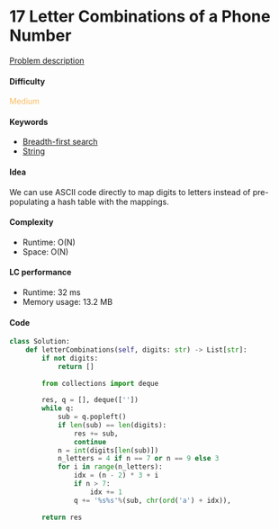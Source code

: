 17 Letter Combinations of a Phone Number
=======================
[Problem description](https://leetcode.com/problems/letter-combinations-of-a-phone-number/)

#### Difficulty
<span style="color:#FABC60">Medium</span>

#### Keywords
- [Breadth-first search](../categories/bfs.md)
- [String](../categories/strings.md)

#### Idea
We can use ASCII code directly to map digits to letters instead of pre-populating a hash table with the mappings. 

#### Complexity
- Runtime: O(N)
- Space: O(N)
  
#### LC performance
- Runtime: 32 ms
- Memory usage: 13.2 MB

#### Code
```python
class Solution:
    def letterCombinations(self, digits: str) -> List[str]:
        if not digits:
            return []
        
        from collections import deque
        
        res, q = [], deque([''])
        while q:
            sub = q.popleft()
            if len(sub) == len(digits):
                res += sub,
                continue
            n = int(digits[len(sub)])
            n_letters = 4 if n == 7 or n == 9 else 3
            for i in range(n_letters):
                idx = (n - 2) * 3 + i
                if n > 7:
                    idx += 1
                q += '%s%s'%(sub, chr(ord('a') + idx)),
        
        return res
```
